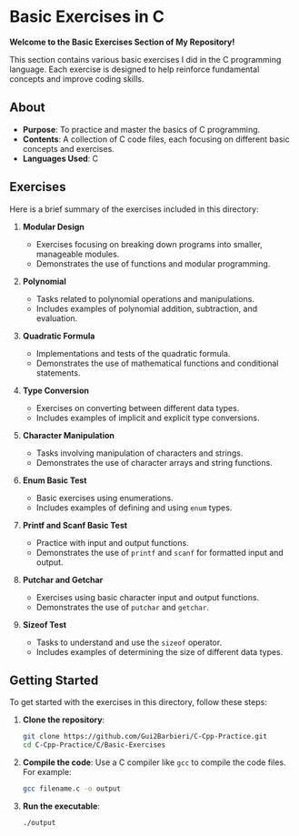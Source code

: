 # Basic Exercises in C

**Welcome to the Basic Exercises Section of My Repository!**

This section contains various basic exercises I did in the C programming language. Each exercise is designed to help reinforce fundamental concepts and improve coding skills.

## About

- **Purpose**: To practice and master the basics of C programming.
- **Contents**: A collection of C code files, each focusing on different basic concepts and exercises.
- **Languages Used**: C

## Exercises

Here is a brief summary of the exercises included in this directory:

1. **Modular Design**
    - Exercises focusing on breaking down programs into smaller, manageable modules.
    - Demonstrates the use of functions and modular programming.

2. **Polynomial**
    - Tasks related to polynomial operations and manipulations.
    - Includes examples of polynomial addition, subtraction, and evaluation.

3. **Quadratic Formula**
    - Implementations and tests of the quadratic formula.
    - Demonstrates the use of mathematical functions and conditional statements.

4. **Type Conversion**
    - Exercises on converting between different data types.
    - Includes examples of implicit and explicit type conversions.

5. **Character Manipulation**
    - Tasks involving manipulation of characters and strings.
    - Demonstrates the use of character arrays and string functions.

6. **Enum Basic Test**
    - Basic exercises using enumerations.
    - Includes examples of defining and using `enum` types.

7. **Printf and Scanf Basic Test**
    - Practice with input and output functions.
    - Demonstrates the use of `printf` and `scanf` for formatted input and output.

8. **Putchar and Getchar**
    - Exercises using basic character input and output functions.
    - Demonstrates the use of `putchar` and `getchar`.

9. **Sizeof Test**
    - Tasks to understand and use the `sizeof` operator.
    - Includes examples of determining the size of different data types.

## Getting Started

To get started with the exercises in this directory, follow these steps:

1. **Clone the repository**:
    ```bash
    git clone https://github.com/Gui2Barbieri/C-Cpp-Practice.git
    cd C-Cpp-Practice/C/Basic-Exercises
    ```

2. **Compile the code**:
    Use a C compiler like `gcc` to compile the code files. For example:
    ```bash
    gcc filename.c -o output
    ```

3. **Run the executable**:
    ```bash
    ./output
    ```

